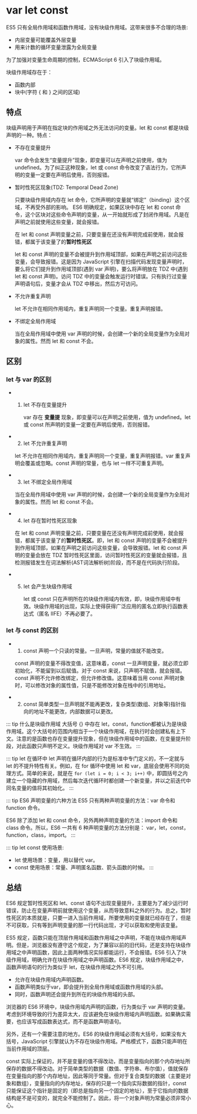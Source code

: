 # var let const

ES5 只有全局作用域和函数作用域，没有块级作用域。这带来很多不合理的场景:

- 内层变量可能覆盖外层变量
- 用来计数的循环变量泄露为全局变量

为了加强对变量生命周期的控制，ECMAScript 6 引入了块级作用域。

块级作用域存在于：

- 函数内部
- 块中(字符 { 和 } 之间的区域)

## 特点

块级声明用于声明在指定块的作用域之外无法访问的变量。let 和 const 都是块级声明的一种。特点：


- 不存在变量提升

    var 命令会发生“变量提升”现象，即变量可以在声明之前使用，值为 undefined。为了纠正这种现象，let 或 const 命令改变了语法行为，它所声明的变量一定要在声明后使用，否则报错。

- 暂时性死区现象(TDZ: Temporal Dead Zone)

    只要块级作用域内存在 let 命令，它所声明的变量就“绑定”（binding）这个区域，不再受外部的影响。
    ES6 明确规定，如果区块中存在 let 和 const 命令，这个区块对这些命令声明的变量，从一开始就形成了封闭作用域。凡是在声明之前就使用这些变量，就会报错。

    在 let 和 const 声明变量之前，只要变量在还没有声明完成前使用，就会报错，都属于该变量了的**暂时性死区**

    let 和 const 声明的变量不会被提升到作用域顶部，如果在声明之前访问这些变量，会导致报错。这是因为 JavaScript 引擎在扫描代码发现变量声明时，要么将它们提升到作用域顶部(遇到 var 声明)，要么将声明放在 TDZ 中(遇到 let 和 const 声明)。访问 TDZ 中的变量会触发运行时错误。只有执行过变量声明语句后，变量才会从 TDZ 中移出，然后方可访问。

- 不允许重复声明
  
    let 不允许在相同作用域内，重复声明同一个变量。重复声明报错。

- 不绑定全局作用域

    当在全局作用域中使用 var 声明的时候，会创建一个新的全局变量作为全局对象的属性。然而 let 和 const 不会。

## 区别 <Badge text="重点" />

### let 与 var 的区别

- 1. let 不存在变量提升

     var 存在 **变量提** 现象，即变量可以在声明之前使用，值为 undefined。let 或 const 所声明的变量一定要在声明后使用，否则报错。

- 2. let 不允许重复声明

    let 不允许在相同作用域内，重复声明同一个变量，重复声明报错。var 重复声明会覆盖或忽略。const 声明的常量，也与 let 一样不可重复声明。

- 3. let 不绑定全局作用域
   
    当在全局作用域中使用 var 声明的时候，会创建一个新的全局变量作为全局对象的属性。然而 let 和 const 不会。

- 4. let 存在暂时性死区现象

    在 let 和 const 声明变量之前，只要变量在还没有声明完成前使用，就会报错，都属于该变量了的**暂时性死区**。即，let 和 const 声明的变量不会被提升到作用域顶部，如果在声明之前访问这些变量，会导致报错。let 和 const 声明的变量会放在 TDZ 暂时性死区里面，访问暂时性死区的变量就会报错，且检测报错发生在词法解析(AST词法解析树)阶段，而不是在代码执行阶段。

- 5. let 会产生块级作用域

     let 或 const 只在声明所在的块级作用域内有效，即，块级作用域中有效。块级作用域的出现，实际上使得获得广泛应用的匿名立即执行函数表达式（匿名 IIFE）不再必要了。


### let 与 const 的区别

- 1. const 声明一个只读的常量。一旦声明，常量的值就不能改变。

    const 声明的变量不得改变值，这意味着，const 一旦声明变量，就必须立即初始化，不能留到以后赋值。对于 const 来说，只声明不赋值，就会报错。const 声明不允许修改绑定，但允许修改值。这意味着当用 const 声明对象时，可以修改对象的属性值，只是不能修改对象在栈中的引用地址。

- 2. const 简单类型一旦声明就不能再更改，复杂类型(数组、对象等)指针指向的地址不能更改，内部数据可以更改。



::: tip 什么是块级作用域
大括号 {} 中存在 let，const，function都被认为是块级作用域。这个大括号的范围内相当于一个块级作用域，在执行时会创建私有上下文。注意的是函数也存在变量提升现象，但在块级作用域中的函数，在变量提升阶段，对此函数只声明不定义。块级作用域对 var 不生效。
:::

::: tip let 在循环中
let 声明在循环内部的行为是标准中专门定义的，不一定就与 let 的不提升特性有关。例如，在 for 循环中使用 let 和 var，底层会使用不同的处理方式。简单的来说，就是在 `for (let i = 0; i < 3; i++)` 中，即圆括号之内建立一个隐藏的作用域，然后每次迭代循环时都创建一个新变量，并以之前迭代中同名变量的值将其初始化。
:::

::: tip ES6 声明变量的六种方法
ES5 只有两种声明变量的方法：var 命令和 function 命令。

ES6 除了添加 let 和 const 命令，另外两种声明变量的方法：import 命令和 class 命令。所以，ES6 一共有 6 种声明变量的方法分别是： var，let，const，function，class，import。
:::

::: tip let const 使用场景:
- let 使用场景：变量，用以替代 var。
- const 使用场景：常量、声明匿名函数、箭头函数的时候。
:::

## 总结

ES6 规定暂时性死区和 let、const 语句不出现变量提升，主要是为了减少运行时错误，防止在变量声明前就使用这个变量，从而导致意料之外的行为。总之，暂时性死区的本质就是，只要一进入当前作用域，所要使用的变量就已经存在了，但是不可获取，只有等到声明变量的那一行代码出现，才可以获取和使用该变量。


ES5 规定，函数只能在顶层作用域和函数作用域之中声明，不能在块级作用域声明。但是，浏览器没有遵守这个规定，为了兼容以前的旧代码，还是支持在块级作用域之中声明函数，因此上面两种情况实际都能运行，不会报错。ES6 引入了块级作用域，明确允许在块级作用域之中声明函数。ES6 规定，块级作用域之中，函数声明语句的行为类似于 let，在块级作用域之外不可引用。

- 允许在块级作用域内声明函数。
- 函数声明类似于var，即会提升到全局作用域或函数作用域的头部。
- 同时，函数声明还会提升到所在的块级作用域的头部。

浏览器的 ES6 环境中，块级作用域内声明的函数，行为类似于 var 声明的变量。考虑到环境导致的行为差异太大，应该避免在块级作用域内声明函数。如果确实需要，也应该写成函数表达式，而不是函数声明语句。

另外，还有一个需要注意的地方。ES6 的块级作用域必须有大括号，如果没有大括号，JavaScript 引擎就认为不存在块级作用域。严格模式下，函数只能声明在当前作用域的顶层。

const 实际上保证的，并不是变量的值不得改动，而是变量指向的那个内存地址所保存的数据不得改动。对于简单类型的数据（数值、字符串、布尔值），值就保存在变量指向的那个内存地址，因此等同于常量。但对于复合类型的数据（主要是对象和数组），变量指向的内存地址，保存的只是一个指向实际数据的指针，const 只能保证这个指针是固定的（即总是指向另一个固定的地址），至于它指向的数据结构是不是可变的，就完全不能控制了。因此，将一个对象声明为常量必须非常小心。

